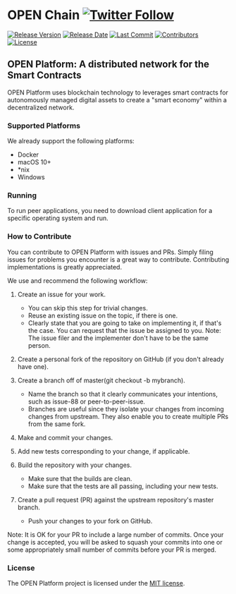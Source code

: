 # OPEN Chain [![Twitter Follow](https://img.shields.io/twitter/follow/openplatformico.svg?style=social&label=Follow)](https://twitter.com/openplatformico)

[![Release Version](https://img.shields.io/github/release/OpenFuturePlatform/open-chain.svg?style=flat-square)](https://github.com/OpenFuturePlatform/open-chain/releases)
[![Release Date](https://img.shields.io/github/release-date/OpenFuturePlatform/open-chain.svg?style=flat-square&colorB=007EC6)](https://github.com/OpenFuturePlatform/open-chain/releases)
[![Last Commit](https://img.shields.io/github/last-commit/OpenFuturePlatform/open-chain.svg?style=flat-square&colorB=007EC6)](https://github.com/OpenFuturePlatform/open-chain/commits)
[![Contributors](https://img.shields.io/github/contributors/OpenFuturePlatform/open-chain.svg?style=flat-square&colorB=007EC6)](https://github.com/OpenFuturePlatform/open-chain/contributors)
[![License](https://img.shields.io/github/license/OpenFuturePlatform/open-chain.svg?style=flat-square)](./LICENSE.txt)

## OPEN Platform: A distributed network for the Smart Contracts

OPEN Platform uses blockchain technology to leverages smart contracts
for autonomously managed digital assets to create a "smart economy"
within a decentralized network.

### Supported Platforms

We already support the following platforms:

* Docker
* macOS 10+
* *nix
* Windows

### Running

To run peer applications, you need to download client application
for a specific operating system and run.

### How to Contribute

You can contribute to OPEN Platform with issues and PRs. Simply filing issues
for problems you encounter is a great way to contribute. Contributing
implementations is greatly appreciated.

We use and recommend the following workflow:

1. Create an issue for your work.
    * You can skip this step for trivial changes.
    * Reuse an existing issue on the topic, if there is one.
    * Clearly state that you are going to take on implementing it,
    if that's the case. You can request that the issue be assigned to
    you. Note: The issue filer and the implementer don't have to be the
    same person.
2. Create a personal fork of the repository on GitHub (if you don't
already have one).

3. Create a branch off of master(git checkout -b mybranch).
    * Name the branch so that it clearly communicates your intentions,
    such as issue-88 or peer-to-peer-issue.
    * Branches are useful since they isolate your changes from incoming
    changes from upstream. They also enable you to create multiple PRs
    from the same fork.
4. Make and commit your changes.
5. Add new tests corresponding to your change, if applicable.
6. Build the repository with your changes.
    * Make sure that the builds are clean.
    * Make sure that the tests are all passing, including your new tests.
7. Create a pull request (PR) against the upstream repository's master branch.
    * Push your changes to your fork on GitHub.

Note: It is OK for your PR to include a large number of commits.
Once your change is accepted, you will be asked to squash your commits
into one or some appropriately small number of commits before your PR is merged.

### License

The OPEN Platform project is licensed under the [MIT license](./LICENSE.txt).